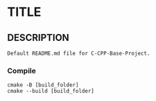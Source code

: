 # TITLE #
## DESCRIPTION

```
Default README.md file for C-CPP-Base-Project.
```

### Compile
```
cmake -B [build_folder]
cmake --build [build_folder]
```

